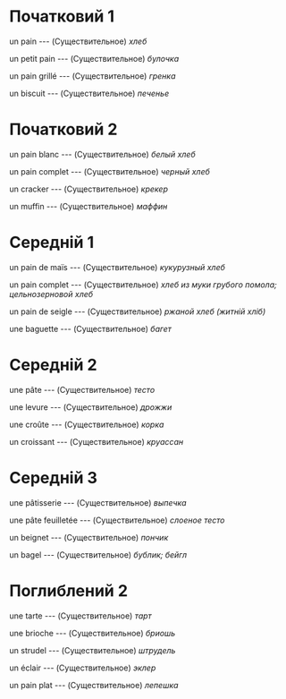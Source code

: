 # Початковий 1

un pain --- (Существительное)
*хлеб*



un petit pain --- (Существительное)
*булочка*



un pain grillé --- (Существительное)
*гренка*



un biscuit --- (Существительное)
*печенье*



# Початковий 2

un pain blanc --- (Существительное)
*белый хлеб*



un pain complet --- (Существительное)
*черный хлеб*



un cracker --- (Существительное)
*крекер*



un muffin --- (Существительное)
*маффин*



# Середній 1

un pain de maïs --- (Существительное)
*кукурузный хлеб*



un pain complet --- (Существительное)
*хлеб из муки грубого помола; цельнозерновой хлеб*



un pain de seigle --- (Существительное)
*ржаной хлеб (житній хліб)*



une baguette --- (Существительное)
*багет*



# Середній 2

une pâte --- (Существительное)
*тесто*



une levure --- (Существительное)
*дрожжи*



une croûte --- (Существительное)
*корка*



un croissant --- (Существительное)
*круассан*



# Середній 3

une pâtisserie --- (Существительное)
*выпечка*



une pâte feuilletée --- (Существительное)
*слоеное тесто*



un beignet --- (Существительное)
*пончик*



un bagel --- (Существительное)
*бублик; бейгл*



# Поглиблений 2

une tarte --- (Существительное)
*тарт*



une brioche --- (Существительное)
*бриошь*



un strudel --- (Существительное)
*штрудель*



un éclair --- (Существительное)
*эклер*



un pain plat --- (Существительное)
*лепешка*
